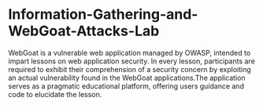# Information-Gathering-and-WebGoat-Attacks-Lab

WebGoat is a vulnerable web application managed by OWASP, intended to impart lessons on web application security. In every lesson, participants are required to exhibit their comprehension of a security concern by exploiting an actual vulnerability found in the WebGoat applications.The application serves as a pragmatic educational platform, offering users guidance and code to elucidate the lesson.



















